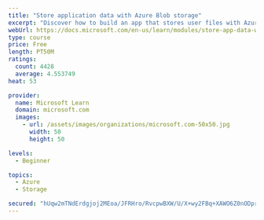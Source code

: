 ```yaml
---
title: "Store application data with Azure Blob storage"
excerpt: "Discover how to build an app that stores user files with Azure Blob storage, use Blob storage in a web app, and use the Azure Storage SDK for .NET Core."
webUrl: https://docs.microsoft.com/en-us/learn/modules/store-app-data-with-azure-blob-storage/
type: course
price: Free
length: PT50M
ratings:
  count: 4428
  average: 4.553749
heat: 53

provider:
  name: Microsoft Learn
  domain: microsoft.com
  images:
    - url: /assets/images/organizations/microsoft.com-50x50.jpg
      width: 50
      height: 50

levels:
  - Beginner

topics:
  - Azure
  - Storage

secured: "hUqw2mTNdErdgjoj2MEoa/JFRHro/RvcpwBXW/U/X+wy2FBq+XAWO6Z0nODprGuOQagAddSanwKR8zQaYpcJsTk7SR7oWNTb+MXw6urmKR/PHVjrDcc1Lmej2R2F06vLWYC25+t8HsQy19ZYOXqFk3ltKLFyierAq9VEugK7BVG0dvdXr4MKsc7CsAhm5WBYAMk+gr5yzcg3XIxflJcs1/hrKKy/XRnmsPwIbAMpyeDSnBEy/SqA/HekTdN/39wLWQ8nYnemOk8snULybrNLJWoRv3Hwkt0fGwvCyksdQs+bwTizl2fcWxupi+gZcITBcJVx5yk8G2my1ZEs0PfeExfcVicLllVNyTGGm4sv6z7d4PtL2lB9aRTfS27edujE+T1sPPAK4QEEqXYgB/dsn0xu6gnI8oa6PVkWJTegDVw=;nUB4D95reJyX5QpFwFy6JQ=="
---
```


